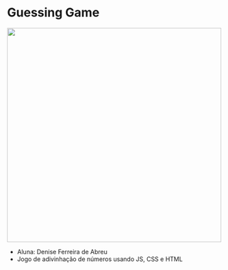 # Guessing Game





  
<img src = "https://dkrn4sk0rn31v.cloudfront.net/uploads/2020/12/qual-computador-comprar-para-programar.png" width = 500px>

- Aluna: Denise Ferreira de Abreu
- Jogo de adivinhação de números usando JS, CSS e HTML

